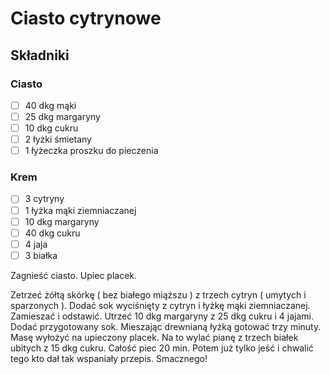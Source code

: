 # Ciasto cytrynowe

## Składniki 

### Ciasto 
* [ ] 40 dkg mąki
* [ ] 25 dkg margaryny
* [ ] 10 dkg cukru
* [ ] 2 łyżki śmietany
* [ ] 1 łyżeczka proszku do pieczenia

### Krem
* [ ] 3 cytryny
* [ ] 1 łyżka mąki ziemniaczanej
* [ ] 10 dkg margaryny
* [ ] 40 dkg cukru
* [ ] 4 jaja
* [ ] 3 białka

Zagnieść ciasto. Upiec placek.

Zetrzeć żółtą skórkę ( bez białego miąższu ) z trzech cytryn ( umytych i sparzonych ).
Dodać sok wyciśnięty z cytryn i łyżkę mąki ziemniaczanej.
Zamieszać i odstawić.
Utrzeć 10 dkg margaryny z 25 dkg cukru i 4 jajami. Dodać przygotowany sok. Mieszając drewnianą łyżką gotować trzy minuty.
Masę wyłożyć na upieczony placek.
Na to wylać pianę z trzech białek ubitych z 15 dkg cukru.
Całość piec 20 min.
Potem już tylko jeść i chwalić tego kto dał tak wspaniały przepis.
Smacznego!